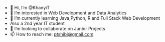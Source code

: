 - 👋 Hi, I’m @KhanyiT
- 👀 I’m interested in Web Development and Data Analytics
- 🌱 I’m currently learning Java,Python, R and Full Stack Web Development
- Also a 2nd year IT student
- 💞️ I’m looking to collaborate on Junior Projects 
- 📫 How to reach me: ptshibi@gmail.com

<!---
KhanyiT/KhanyiT is a ✨ special ✨ repository because its `README.md` (this file) appears on your GitHub profile.
You can click the Preview link to take a look at your changes.
--->
